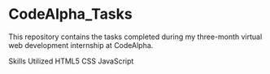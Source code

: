 # CodeAlpha_Tasks
This repository contains the tasks completed during my three-month virtual web development internship at CodeAlpha.

Skills Utilized
HTML5
CSS
JavaScript
